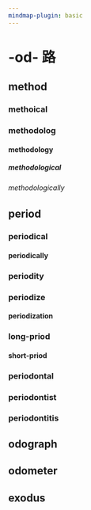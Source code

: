 ```yaml
---
mindmap-plugin: basic
---
```


# -od- 路

## method

### methoical

### methodolog

#### methodology

##### methodological

###### methodologically

## period

### periodical

#### periodically

### periodity

### periodize

#### periodization

### long-priod

#### short-priod

### periodontal

### periodontist

### periodontitis

## odograph

## odometer

## exodus